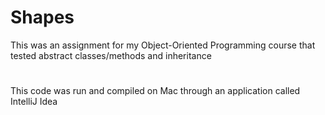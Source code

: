 # Shapes
 This was an assignment for my Object-Oriented Programming course that tested abstract classes/methods and inheritance
#
 This code was run and compiled on Mac through an application called IntelliJ Idea
